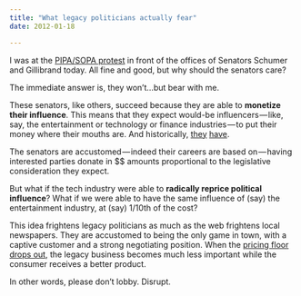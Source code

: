 ```yaml
---
title: "What legacy politicians actually fear"
date: 2012-01-18

---
```


I was at the [PIPA/SOPA protest](http://www.meetup.com/ny-tech/events/47879702/) in front of the offices of Senators Schumer and Gillibrand today. All fine and good, but why should the senators care?

The immediate answer is, they won’t…but bear with me.

These senators, like others, succeed because they are able to **monetize their influence**. This means that they expect would-be influencers — like, say, the entertainment or technology or finance industries — to put their money where their mouths are. And historically, [they](http://www.opensecrets.org/politicians/industries.php?cycle=2012&amp;cid=n00001093&amp;type=I&amp;newmem=N) [have](http://www.opensecrets.org/politicians/industries.php?cycle=2012&amp;cid=n00027658&amp;type=I&amp;newmem=N).

The senators are accustomed — indeed their careers are based on — having interested parties donate in $$ amounts proportional to the legislative consideration they expect.

But what if the tech industry were able to **radically reprice political influence**? What if we were able to have the same influence of (say) the entertainment industry, at (say) 1/10th of the cost?

This idea frightens legacy politicians as much as the web frightens local newspapers. They are accustomed to being the only game in town, with a captive customer and a strong negotiating position. When the [pricing floor drops out](/2011/12/19/please-dont-lobby/), the legacy business becomes much less important while the consumer receives a better product.

In other words, please don’t lobby. Disrupt.
